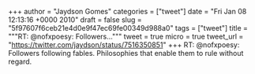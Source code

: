 
+++
author = "Jaydson Gomes"
categories = ["tweet"]
date = "Fri Jan 08 12:13:16 +0000 2010"
draft = false
slug = "5f97607f6ceb21e4d0e9f47ec69fe00349d988a0"
tags = ["tweet"]
title = """RT: @nofxpoesy: Followers..."""
tweet = true
micro = true
tweet_url = "https://twitter.com/jaydson/status/7516350851"
+++
RT: @nofxpoesy: Followers following fables. Philosophies that enable them to rule without regard.
